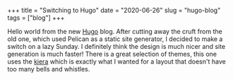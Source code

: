 +++
title = "Switching to Hugo"
date = "2020-06-26"
slug = "hugo-blog"
tags = ["blog"]
+++

Hello world from the new [Hugo](https://gohugo.io/) blog. After cutting away the cruft from the old one, which used Pelican as a static site generator, I decided to make a switch on a lazy Sunday. I definitely think the design is much nicer and site generation is much faster! There is a great selection of themes, this one uses the [kiera](https://themes.gohugo.io/hugo-kiera/) which is exactly what I wanted for a layout that doesn't have too many bells and whistles.
